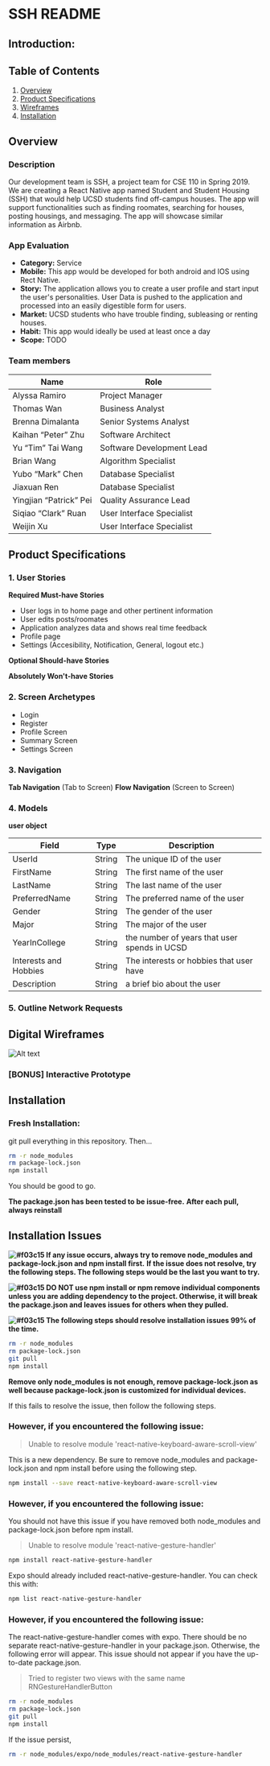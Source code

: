 # SSH README


## Introduction: 
## Table of Contents
1. [Overview](#Overview)
2. [Product Specifications](#Product-Specifications)
3. [Wireframes](#Digital-Wireframes)
4. [Installation](#Installation)
## Overview 
### Description
Our development team is SSH, a project team for CSE 110 in Spring 2019. We are creating a React Native app named Student and Student Housing (SSH) that would help UCSD students find off-campus houses. The app will support functionalities such as finding roomates, searching for houses, posting housings, and messaging. The app will showcase similar information as Airbnb.

### App Evaluation
- **Category:** Service
- **Mobile:** This app would be developed for both android and IOS using Rect Native. 
- **Story:** The application allows you to create a user profile and start input the user's personalities. User Data is pushed to the application and processed into an easily digestible form for users.
- **Market:** UCSD students who have trouble finding, subleasing or renting houses.
- **Habit:** This app would ideally be used at least once a day
- **Scope:** TODO

### Team members

| Name                   | Role                      |
|------------------------|---------------------------|
| Alyssa Ramiro          | Project Manager           |
| Thomas Wan             | Business Analyst          |
| Brenna Dimalanta       | Senior Systems Analyst    |
| Kaihan “Peter” Zhu     | Software Architect        |
| Yu “Tim” Tai Wang      | Software Development Lead |
| Brian Wang             | Algorithm Specialist      |
| Yubo “Mark” Chen       | Database Specialist       |
| Jiaxuan Ren            | Database Specialist       |
| Yingjian “Patrick” Pei | Quality Assurance Lead    |
| Siqiao “Clark” Ruan    | User Interface Specialist |
| Weijin Xu              | User Interface Specialist |


## Product Specifications
### 1. User Stories

**Required Must-have Stories**

* User logs in to home page and other pertinent information
* User edits posts/roomates
* Application analyzes data and shows real time feedback
* Profile page 
* Settings (Accesibility, Notification, General, logout etc.)

**Optional Should-have Stories**

**Absolutely Won't-have Stories**

### 2. Screen Archetypes
* Login 
* Register 
* Profile Screen 
* Summary Screen
* Settings Screen

### 3. Navigation

**Tab Navigation** (Tab to Screen)
**Flow Navigation** (Screen to Screen)


### 4. Models

**user object**

| Field                 | Type    | Description                                  |
|-----------------------|---------|----------------------------------------------|
| UserId                | String  | The unique ID of the user                    |
| FirstName             | String  | The first name of the user                   |
| LastName              | String  | The last name of the user                    |
| PreferredName         | String  | The preferred name of the user               |
| Gender                | String  | The gender of the user                       |
| Major                 | String  | The major of the user                        |
| YearInCollege         | String  | the number of years that user spends in UCSD |
| Interests and Hobbies | String  | The interests or hobbies that user have      |
| Description           | String  | a brief bio about the user                   |

### 5. Outline Network Requests

## Digital Wireframes
![Alt text](/img_assets/Wireframes.png?raw=true "Wireframes")
### [BONUS] Interactive Prototype


## Installation

### Fresh Installation: 
git pull everything in this repository. Then... 
```bash
rm -r node_modules
rm package-lock.json
npm install
```

You should be good to go. 

**The package.json has been tested to be issue-free.**
**After each pull, always reinstall**

## Installation Issues

**![#f03c15](https://placehold.it/15/f03c15/000000?text=+) If any issue occurs, always try to remove node_modules and package-lock.json and npm install first.**
**If the issue does not resolve, try the following steps. The following steps would be the last you want to try.**

**![#f03c15](https://placehold.it/15/f03c15/000000?text=+) DO NOT use npm install or npm remove individual components unless you are adding dependency to the project. Otherwise, it will break the package.json and leaves issues for others when they pulled.**

**![#f03c15](https://placehold.it/15/f03c15/000000?text=+) The following steps should resolve installation issues 99% of the time.**

```bash
rm -r node_modules
rm package-lock.json
git pull
npm install
```

**Remove only node_modules is not enough, remove package-lock.json as well because package-lock.json is customized for individual devices.**

If this fails to resolve the issue, then follow the following steps. 

### However, if you encountered the following issue: 

> Unable to resolve module 'react-native-keyboard-aware-scroll-view'

This is a new dependency. Be sure to remove node_modules and package-lock.json and npm install before using the following step. 

```bash
npm install --save react-native-keyboard-aware-scroll-view
```

### However, if you encountered the following issue: 

You should not have this issue if you have removed both node_modules and package-lock.json before npm install. 

> Unable to resolve module 'react-native-gesture-handler'

```bash
npm install react-native-gesture-handler
```

Expo should already included react-native-gesture-handler. You can check this with: 

```bash
npm list react-native-gesture-handler
```

### However, if you encountered the following issue: 

The react-native-gesture-handler comes with expo. There should be no separate react-native-gesture-handler in your package.json. 
Otherwise, the following error will appear. This issue should not appear if you have the up-to-date package.json. 

> Tried to register two views with the same name RNGestureHandlerButton

```bash
rm -r node_modules
rm package-lock.json
git pull
npm install
```

If the issue persist, 

```bash
rm -r node_modules/expo/node_modules/react-native-gesture-handler
```
